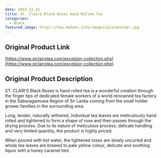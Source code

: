 ```yaml
---
date: 2023-11-25
title: St. Claire Black Roses Hand Rolled Tea
categories:
  - Black
featured_image: https://tea.dedunu.info/images/placeholder.jpg
---
```


## Original Product Link

[https://www.stclairstea.com/excelsior-collection.php](https://www.stclairstea.com/excelsior-collection.php)

## Original Product Description

ST. CLAIR’S Black Roses is hand rolled tea is a wonderful creation through the finger tips of dedicated female workers of a world renowned tea factory in the Sabaragamuwa Region of Sri Lanka coming from the small holder grower families in the surrounding area.

Long, tender, naturally withered, individual tea leaves are meticulously hand rolled and tightened to form a shape of rose and then passes through the drying process. Due to its nature of meticulous process, delicate handling and very limited quantity, the product is highly priced.

When poured with hot water, the tightened roses are slowly uncurled and whole tea leaves are brewed to pale yellow colour, delicate and soothing liquor with a honey caramel hint.
